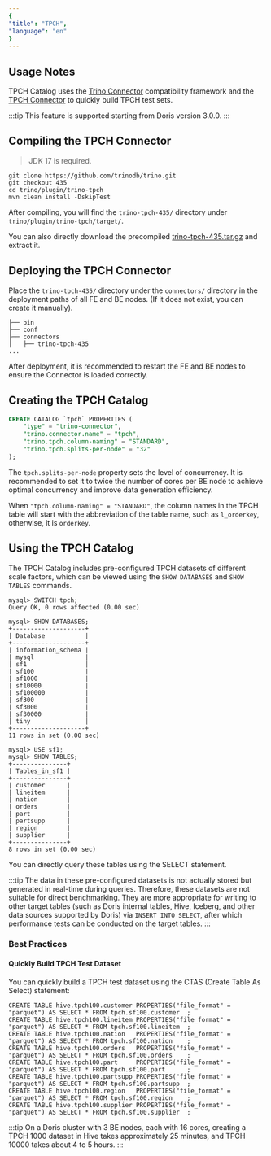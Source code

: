 ```yaml
---
{
"title": "TPCH",
"language": "en"
}
---
```


<!-- 
Licensed to the Apache Software Foundation (ASF) under one
or more contributor license agreements.  See the NOTICE file
distributed with this work for additional information
regarding copyright ownership.  The ASF licenses this file
to you under the Apache License, Version 2.0 (the
"License"); you may not use this file except in compliance
with the License.  You may obtain a copy of the License at

  http://www.apache.org/licenses/LICENSE-2.0

Unless required by applicable law or agreed to in writing,
software distributed under the License is distributed on an
"AS IS" BASIS, WITHOUT WARRANTIES OR CONDITIONS OF ANY
KIND, either express or implied.  See the License for the
specific language governing permissions and limitations
under the License.
-->

## Usage Notes

TPCH Catalog uses the [Trino Connector](https://doris.apache.org/community/how-to-contribute/trino-connector-developer-guide) compatibility framework and the [TPCH Connector](https://trino.io/docs/current/connector/tpch.html) to quickly build TPCH test sets.

:::tip
This feature is supported starting from Doris version 3.0.0.
:::

## Compiling the TPCH Connector

> JDK 17 is required.

```shell
git clone https://github.com/trinodb/trino.git
git checkout 435
cd trino/plugin/trino-tpch
mvn clean install -DskipTest
```

After compiling, you will find the `trino-tpch-435/` directory under `trino/plugin/trino-tpch/target/`.

You can also directly download the precompiled [trino-tpch-435.tar.gz](https://github.com/morningman/trino-connectors/releases/download/trino-connectors/trino-tpch-435.tar.gz) and extract it.

## Deploying the TPCH Connector

Place the `trino-tpch-435/` directory under the `connectors/` directory in the deployment paths of all FE and BE nodes. (If it does not exist, you can create it manually).

```
├── bin
├── conf
├── connectors
│   ├── trino-tpch-435
...
```

After deployment, it is recommended to restart the FE and BE nodes to ensure the Connector is loaded correctly.

## Creating the TPCH Catalog

```sql
CREATE CATALOG `tpch` PROPERTIES (
    "type" = "trino-connector",
    "trino.connector.name" = "tpch",
    "trino.tpch.column-naming" = "STANDARD",
    "trino.tpch.splits-per-node" = "32"
);
```

The `tpch.splits-per-node` property sets the level of concurrency. It is recommended to set it to twice the number of cores per BE node to achieve optimal concurrency and improve data generation efficiency.

When `"tpch.column-naming" = "STANDARD"`, the column names in the TPCH table will start with the abbreviation of the table name, such as `l_orderkey`, otherwise, it is `orderkey`.

## Using the TPCH Catalog

The TPCH Catalog includes pre-configured TPCH datasets of different scale factors, which can be viewed using the `SHOW DATABASES` and `SHOW TABLES` commands.

```
mysql> SWITCH tpch;
Query OK, 0 rows affected (0.00 sec)

mysql> SHOW DATABASES;
+--------------------+
| Database           |
+--------------------+
| information_schema |
| mysql              |
| sf1                |
| sf100              |
| sf1000             |
| sf10000            |
| sf100000           |
| sf300              |
| sf3000             |
| sf30000            |
| tiny               |
+--------------------+
11 rows in set (0.00 sec)

mysql> USE sf1;
mysql> SHOW TABLES;
+---------------+
| Tables_in_sf1 |
+---------------+
| customer      |
| lineitem      |
| nation        |
| orders        |
| part          |
| partsupp      |
| region        |
| supplier      |
+---------------+
8 rows in set (0.00 sec)
```

You can directly query these tables using the SELECT statement.

:::tip
The data in these pre-configured datasets is not actually stored but generated in real-time during queries. Therefore, these datasets are not suitable for direct benchmarking. They are more appropriate for writing to other target tables (such as Doris internal tables, Hive, Iceberg, and other data sources supported by Doris) via `INSERT INTO SELECT`, after which performance tests can be conducted on the target tables.
:::

### Best Practices

#### Quickly Build TPCH Test Dataset

You can quickly build a TPCH test dataset using the CTAS (Create Table As Select) statement:

```
CREATE TABLE hive.tpch100.customer PROPERTIES("file_format" = "parquet") AS SELECT * FROM tpch.sf100.customer  ;
CREATE TABLE hive.tpch100.lineitem PROPERTIES("file_format" = "parquet") AS SELECT * FROM tpch.sf100.lineitem  ;
CREATE TABLE hive.tpch100.nation   PROPERTIES("file_format" = "parquet") AS SELECT * FROM tpch.sf100.nation    ;
CREATE TABLE hive.tpch100.orders   PROPERTIES("file_format" = "parquet") AS SELECT * FROM tpch.sf100.orders    ;
CREATE TABLE hive.tpch100.part     PROPERTIES("file_format" = "parquet") AS SELECT * FROM tpch.sf100.part      ;
CREATE TABLE hive.tpch100.partsupp PROPERTIES("file_format" = "parquet") AS SELECT * FROM tpch.sf100.partsupp  ;
CREATE TABLE hive.tpch100.region   PROPERTIES("file_format" = "parquet") AS SELECT * FROM tpch.sf100.region    ;
CREATE TABLE hive.tpch100.supplier PROPERTIES("file_format" = "parquet") AS SELECT * FROM tpch.sf100.supplier  ;
```

:::tip
On a Doris cluster with 3 BE nodes, each with 16 cores, creating a TPCH 1000 dataset in Hive takes approximately 25 minutes, and TPCH 10000 takes about 4 to 5 hours.
:::
